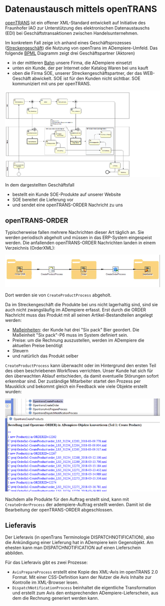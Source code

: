 # Datenaustausch mittels openTRANS

[openTRANS](https://de.wikipedia.org/wiki/OpenTRANS) ist ein offener XML-Standard entwickelt auf Initiative des Fraunhofer IAO zur Unterstützung des elektronischen Datenaustauschs (EDI) bei Geschäftstransaktionen zwischen Handelsunternehmen.

Im konkretem Fall zeige ich anhand eines Geschäftsprozesses ([Streckengeschäft](https://de.wikipedia.org/wiki/Streckengesch%C3%A4ft)) die Nutzung von openTrans im ADempiere-Umfeld. Das folgende [BPML](https://de.wikipedia.org/wiki/Business_Process_Model_and_Notation#Version_2.0) Diagramm zeigt drei Geschäftspartner (Aktoren)

- in der mittleren [Bahn](https://de.wikipedia.org/wiki/Business_Process_Model_and_Notation#Pools_und_Swimlanes_.28Schwimmbahnen.29) unsere Firma, die ADempiere einsetzt
- unten ein Kunde, der per Internet oder Katalog Waren bei uns kauft
- oben die Firma SOE, unserer Streckengeschäftspartner, der das WEB-Geschäft abwickelt. SOE ist für den Kunden nicht sichtbar. SOE kommuniziert mit uns per openTRANS.

![](../.gitbook/assets/opentrans-wf.PNG)

In dem dargestellten Geschäftsfall 
- bestellt ein Kunde SOE-Produkte auf unserer Website 
- SOE bereitet die Lieferung vor
- und sendet eine openTRANS-ORDER Nachricht zu uns

## openTRANS-ORDER

Typischerweise fallen mehrere Nachrichten dieser Art täglich an. Sie werden periodisch abgeholt und müssen in das ERP-System eingespeist werden. Die anfallenden openTRANS-ORDER Nachrichten landen in einem Verzeichnis (OrderXML):
 
![](../.gitbook/assets/SOE-ORDER_to_mierp.PNG)

Dort werden sie von `CreateProductProcess` abgeholt.

Da im Streckengeschäft die Produkte bei uns nicht lagerhaltig sind, sind sie auch nicht zwangsläufig im ADempiere erfasst. Erst durch die ORDER Nachricht muss das Produkt mit all seinen Artikel-Bestandteilen angelegt werden:
- [Maßeinheiten](http://wiki.idempiere.org/de/Ma%C3%9Feinheit_%28Fenster_ID-120%29): der Kunde hat drei "Six pack" Bier geordert. Die Maßeinheit "Six pack"-P6 muss im System definiert sein.
- Preise: um die Rechnung auszustellen, werden im ADempiere die aktuellen Preise benötigt
- Steuern
- und natürlich das Produkt selber

`CreateProductProcess` kann überwacht oder im Hintergrund den ersten Teil des oben beschriebenen Workflows verrichten. Unser Kunde hat sich für den überwachten Ablauf entschieden, da damit eventuelle Störungen sofort erkennbar sind. Der zuständige Mitarbeiter startet den Prozess per Mausklick und bekommt gleich ein Feedback wie viele Objekte erstellt wurden:

![](../.gitbook/assets/SOE-CreateProducts.PNG)

Nachdem alle Produkte für den Auftrag erstellt sind, kann mit `CreateOrderProcess` der adempiere-Auftrag erstellt werden. Damit ist die Bearbeitung der openTRANS-ORDER abgeschlossen.

## Lieferavis

Der Lieferavis (in openTrans Terminologie DISPATCHNOTIFICATION), also die Ankündigung einer Lieferung hat in ADempiere kein Gegenobjekt. Am ehesten kann man DISPATCHNOTIFICATION auf einen Lieferschein abbilden.  
 
Für das Lieferavis gibt es zwei Prozesse:

- `AvisPrepareProcess` erstellt eine Kopie des XML-Avis im openTRANS 2.0 Format. Mit einer CSS-Definition kann der Nutzer die Avis Inhalte zur Kontrolle im XML-Browser lesen.
- `DispatchNotificationProcess` beinhaltet die eigentliche Transformation und erstellt zum Avis den entsprechenden ADempiere-Lieferschein, aus dem die Rechnung generiert werden kann.
 

